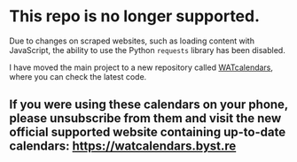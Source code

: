 # This repo is no longer supported.

Due to changes on scraped websites, such as loading content with JavaScript, the ability to use the Python `requests` library has been disabled.

I have moved the main project to a new repository called [WATcalendars](https://github.com/dominikx2002/WATcalendars), where you can check the latest code.

## If you were using these calendars on your phone, please unsubscribe from them and visit the new official supported website containing up-to-date calendars: https://watcalendars.byst.re
